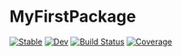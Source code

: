 # MyFirstPackage

[![Stable](https://img.shields.io/badge/docs-stable-blue.svg)](https://zhc1212.github.io/MyFirstPackage.jl/stable/)
[![Dev](https://img.shields.io/badge/docs-dev-blue.svg)](https://zhc1212.github.io/MyFirstPackage.jl/dev/)
[![Build Status](https://github.com/zhc1212/MyFirstPackage.jl/actions/workflows/CI.yml/badge.svg?branch=main)](https://github.com/zhc1212/MyFirstPackage.jl/actions/workflows/CI.yml?query=branch%3Amain)
[![Coverage](https://codecov.io/gh/zhc1212/MyFirstPackage.jl/branch/main/graph/badge.svg)](https://codecov.io/gh/zhc1212/MyFirstPackage.jl)
